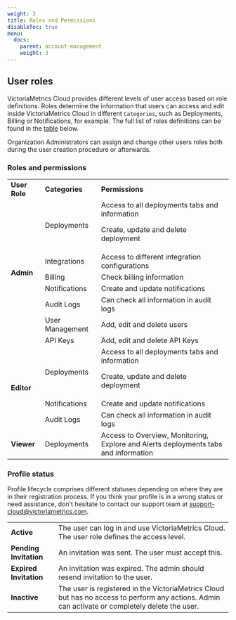 ```yaml
---
weight: 3
title: Roles and Permissions
disableToc: true
menu:
  docs:
    parent: account-management
    weight: 3
---
```


## User roles

VictoriaMetrics Cloud provides different levels of user access based on role definitions.
Roles determine the information that users can access and edit inside VictoriaMetrics Cloud in
different `Categories`, such as Deployments, Billing or Notifications, for example. The full list of roles
definitions can be found in the [table](#roles-definition) below.

Organization Administrators can assign and change other users roles both during the user creation procedure or afterwards.

### Roles and permissions

<table class="params">
  <tr>
   <td><strong>User Role</strong></td>
   <td><strong>Categories</strong></td>
   <td><strong>Permissions</strong></td>
  </tr>
  <tr>
   <td rowspan="7" ><strong>Admin</strong></td>
   <td>Deployments</td>
   <td>
    Access to all deployments tabs and information
    <p>Create, update and delete deployment</p>
   </td>
  </tr>
  <tr>
   <td>Integrations</td>
   <td>Access to different integration configurations</td>
  </tr>
  <tr>
   <td>Billing</td>
   <td>Check billing information</td>
  </tr>
  <tr>
   <td>Notifications</td>
   <td>Create and update notifications</td>
  </tr>
  <tr>
   <td>Audit Logs</td>
   <td>Can check all information in audit logs</td>
  </tr>
  <tr>
   <td>User Management</td>
   <td>Add, edit and  delete users</td>
  </tr>
  <tr>
   <td>API Keys</td>
   <td>Add, edit and  delete API Keys</td>
  </tr>
  <tr>
   <td rowspan="3"><strong>Editor</strong></td>
   <td>Deployments</td>
   <td>
    Access to all deployments tabs and information
    <p>Create, update and delete deployment</p>
   </td>
  </tr>
  <tr>
   <td>Notifications</td>
   <td>Create and update notifications</td>
  </tr>
  <tr>
   <td>Audit Logs</td>
   <td>Can check all information in audit logs</td>
  </tr>
  <tr>
   <td><strong>Viewer</strong></td>
   <td>Deployments</td>
   <td>Access to Overview, Monitoring, Explore and Alerts deployments tabs and information</td>
  </tr>
</table>

### Profile status

Profile lifecycle comprises different statuses depending on where they are in their registration process.
If you think your profile is in a wrong status or need assistance, don't hesitate to contact our
support team at support-cloud@victoriametrics.com.

<table class="params">
  <tr>
   <td class="highlight"><strong class="sr">Active</strong></td>
   <td>The user can log in and use VictoriaMetrics Cloud. The user role defines the access level.</td>
  </tr>
  <tr>
   <td class="highlight"><strong class="s1">Pending Invitation</strong></td>
   <td>An invitation was sent. The user must accept this.</td>
  </tr>
  <tr>
   <td class="highlight"><strong class="s1">Expired Invitation</strong></td>
   <td>An invitation was expired. The admin should resend invitation to the user.</td>
  </tr>
  <tr>
   <td class="highlight"><strong class="nn">Inactive</strong></td>
   <td>The user is registered in the VictoriaMetrics Cloud but has no access to perform any actions. Admin can activate or completely delete the user.</td>
  </tr>
</table>
